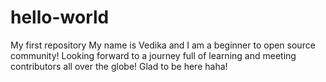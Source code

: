 # hello-world
My first repository
My name is Vedika and I am a beginner to open source community! Looking forward to a journey full of learning and meeting contributors all over the globe!
Glad to be here haha!
